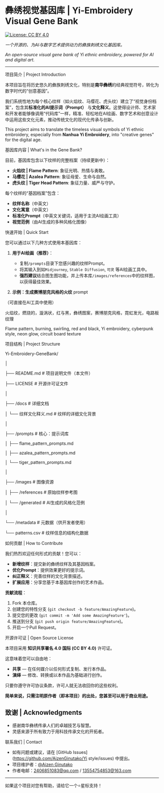 # 彝绣视觉基因库 | Yi-Embroidery Visual Gene Bank

[![License: CC BY 4.0](https://img.shields.io/badge/License-CC_BY_4.0-lightgrey.svg)](https://creativecommons.org/licenses/by/4.0/)

*一个开源的、为AI与数字艺术提供动力的彝族刺绣文化基因库。*

*An open-source visual gene bank of Yi ethnic embroidery, powered for AI and digital art.*

---

项目简介 | Project Introduction

本项目旨在将历史悠久的彝族刺绣文化，特别是**南华彝绣**的经典视觉符号，转化为数字时代的“创意基因”。

我们系统性地为每个核心纹样（如火焰纹、马缨花、虎头纹）建立了“视觉身份档案”，包含其**标准化的AI提示词（Prompt）** 与**文化释义**。这使得设计师、艺术家和开发者能够像调用“代码库”一样，精准、轻松地在AI绘画、数字艺术和创意设计中运用这些文化元素，推动传统文化的现代化传承与创新。

This project aims to translate the timeless visual symbols of Yi ethnic embroidery, especially from **Nanhua Yi Embroidery**, into "creative genes" for the digital age.

基因库内容 | What's in the Gene Bank?

目前，基因库包含以下纹样的完整档案（持续更新中）：
- **火焰纹 | Flame Pattern**: 象征光明、热情与勇敢。
- **马缨花 | Azalea Pattern**: 象征母爱、生命与自然。
- **虎头纹 | Tiger Head Pattern**: 象征力量、威严与守护。

每个纹样的“基因档案”包含：
- **纹样名称**（中英文）
- **文化寓意**（中英文）
- **标准化Prompt**（中英文关键词，适用于主流AI绘画工具）
- **视觉范例**（由AI生成的多种风格化图像）


 快速开始 | Quick Start

您可以通过以下几种方式使用本基因库：

1.  **用于AI绘画（推荐）**：
    - 复制`/prompts`目录下您感兴趣的纹样Prompt。
    - 将其输入到如`Midjourney`, `Stable Diffusion`, `可灵` 等AI绘画工具中。
    - **强烈建议**结合图生图功能，并上传本库`/images/references`中的纹样图，以获得最佳效果。

2.  **示例：生成赛博朋克风格的火纹**
prompt

（可直接在AI工具中使用）

火焰纹，燃烧的，漩涡状，红与黑，彝绣图案，赛博朋克风格，霓虹发光，电路板纹理

Flame pattern, burning, swirling, red and black, Yi embroidery, cyberpunk style, neon glow, circuit board texture


项目结构 | Project Structure

Yi-Embroidery-GeneBank/

│

├── README.md          # 项目说明文件（本文件）

├── LICENSE            # 开源许可证文件

│

├── /docs              # 详细文档

│   └── 纹样文化释义.md    # 纹样的详细文化背景

│

├── /prompts           # 核心：提示词库

│   ├── flame_pattern_prompts.md

│   ├── azalea_pattern_prompts.md

│   └── tiger_pattern_prompts.md

│

├── /images            # 图像资源

│   ├── /references    # 原始纹样参考图

│   └── /generated     # AI生成的风格化范例

│

└── /metadata          # 元数据（供开发者使用）

└── patterns.csv   # 纹样信息的结构化数据


 如何贡献 | How to Contribute

我们热烈欢迎任何形式的贡献！您可以：
- **新增纹样**：提交新的彝绣纹样及其基因档案。
- **优化Prompt**：提供效果更好的提示词。
- **纠正释义**：完善纹样的文化背景描述。
- **扩展应用**：分享您基于本基因库创作的艺术作品。

**贡献流程**：
1. Fork 本仓库。
2. 创建您的特性分支 (`git checkout -b feature/AmazingFeature`)。
3. 提交您的更改 (`git commit -m 'Add some AmazingFeature'`)。
4. 推送到分支 (`git push origin feature/AmazingFeature`)。
5. 开启一个Pull Request。


开源许可证 | Open Source License

本项目采用 **知识共享署名 4.0 国际 (CC BY 4.0)** 许可证。

这意味着您可以自由地：
- **共享** — 在任何媒介以任何形式复制、发行本作品。
- **演绎** — 修改、转换或以本作品为基础进行创作。

只要你遵守许可协议条款，许可人就无法收回你的这些权利。

**简单来说，只需注明原作者（即本项目）的出处，您甚至可以用于商业用途。**

## 致谢 | Acknowledgments

- 感谢南华彝绣传承人们的卓越技艺与智慧。
- 灵感来源于所有致力于用科技传承文化的开拓者。


联系我们 | Contact

- 如有问题或建议，请在 [GitHub Issues](https://github.com/AizenGinutako/Yi style/issues) 中提出。
- 项目维护者：[@Aizen Ginutako](https://github.com/AizenGinutako)
- 作者电邮：2406851083@qq.com / 13554754853@163.com

---

如果这个项目对您有帮助，请给它一个⭐️星标支持！
